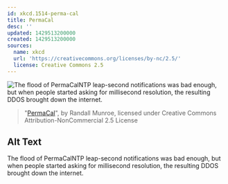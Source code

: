 ```yaml
---
id: xkcd.1514-perma-cal
title: PermaCal
desc: ''
updated: 1429513200000
created: 1429513200000
sources:
  name: xkcd
  url: 'https://creativecommons.org/licenses/by-nc/2.5/'
  license: Creative Commons 2.5
---
```

![The flood of PermaCalNTP leap-second notifications was bad enough, but when people started asking for millisecond resolution, the resulting DDOS brought down the internet.](https://imgs.xkcd.com/comics/permacal.png)
> "[PermaCal](https://xkcd.com/1514/)", by Randall Munroe, licensed under Creative Commons Attribution-NonCommercial 2.5 License

## Alt Text
The flood of PermaCalNTP leap-second notifications was bad enough, but when people started asking for millisecond resolution, the resulting DDOS brought down the internet.
